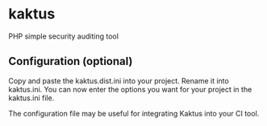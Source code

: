 # kaktus
PHP simple security auditing tool

## Configuration (optional)

Copy and paste the kaktus.dist.ini into your project. Rename it into kaktus.ini.
You can now enter the options you want for your project in the kaktus.ini file.

The configuration file may be useful for integrating Kaktus into your CI tool.
